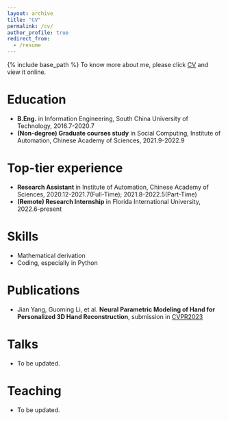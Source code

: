 ```yaml
---
layout: archive
title: "CV"
permalink: /cv/
author_profile: true
redirect_from:
  - /resume
---
```


{% include base_path %}
To know more about me, please click [CV](/files/CV_guoming_li.pdf) and view it online.

Education
======
* **B.Eng.** in Information Engineering, South China University of Technology, 2016.7-2020.7
* **(Non-degree) Graduate courses study** in Social Computing, Institute of Automation, Chinese Academy of Sciences, 2021.9-2022.9

Top-tier experience
======
* **Research Assistant** in Institute of Automation, Chinese Academy of Sciences, 2020.12-2021.7(Full-Time); 2021.8-2022.5(Part-Time)
* **(Remote) Research Internship** in Florida International University, 2022.6-present
  
Skills
======
* Mathematical derivation
* Coding, especially in Python

Publications
======
* Jian Yang, Guoming Li, et al. **Neural Parametric Modeling of Hand for Personalized 3D Hand Reconstruction**, submission in [CVPR2023](https://cvpr2023.thecvf.com/)
  
Talks
======
* To be updated.
  
Teaching
======
* To be updated.
